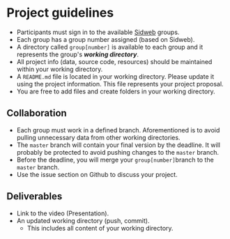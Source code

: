 # Project guidelines

- Participants must sign in to the available [Sidweb](https://www.sidweb.espol.edu.ec/) groups.
- Each group has a group number assigned (based on Sidweb).
- A directory called `group[number]` is available to each group and it represents the group's _**working directory**_.
- All project info (data, source code, resources) should be maintained within your working directory.
- A `README.md` file is located in your working directory. Please update it using the project information. This file represents your project proposal.
- You are free to add files and create folders in your working directory.

## Collaboration

- Each group must work in a defined branch. Aforementioned is to avoid pulling unnecessary data from other working directories.
- The `master` branch will contain your final version by the deadline. It will probably be protected to avoid pushing changes to the `master` branch.
- Before the deadline, you will merge your `group[number]`branch to the `master` branch.
- Use the issue section on Github to discuss your project.


## Deliverables

- Link to the video (Presentation).
- An updated working directory (push, commit).
  - This includes all content of your working directory.
